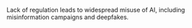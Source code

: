 Lack of regulation leads to widespread misuse of AI, including misinformation campaigns and deepfakes.
